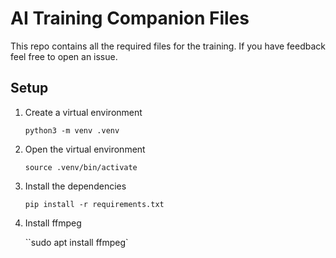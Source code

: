 # AI Training Companion Files

This repo contains all the required files for the training. If you have feedback feel free to open an issue.


## Setup 

1. Create a virtual environment

    `python3 -m venv .venv`

2. Open the virtual environment

    `source .venv/bin/activate`

3. Install the dependencies

    `pip install -r requirements.txt`

4. Install ffmpeg

    ``sudo apt install ffmpeg`

